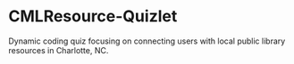 # CMLResource-Quizlet
Dynamic coding quiz focusing on connecting users with local public library resources in Charlotte, NC.
